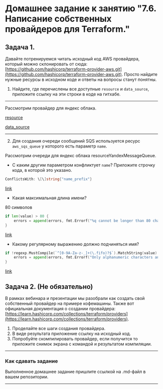 # Домашнее задание к занятию "7.6. Написание собственных провайдеров для Terraform."

## Задача 1. 
Давайте потренируемся читать исходный код AWS провайдера, который можно склонировать от сюда: 
[https://github.com/hashicorp/terraform-provider-aws.git](https://github.com/hashicorp/terraform-provider-aws.git).
Просто найдите нужные ресурсы в исходном коде и ответы на вопросы станут понятны.  


1. Найдите, где перечислены все доступные `resource` и `data_source`, приложите ссылку на эти строки в коде на 
гитхабе.

---
Рассмотрим провайдер для яндекс облака.

[resource](https://github.com/yandex-cloud/terraform-provider-yandex/blob/master/yandex/provider.go#L200)

[data_source](https://github.com/yandex-cloud/terraform-provider-yandex/blob/master/yandex/provider.go#L138)

---

2. Для создания очереди сообщений SQS используется ресурс `aws_sqs_queue` у которого есть параметр `name`.

Рассмотрим очереди для яндекс облака resourceYandexMessageQueue.

* С каким другим параметром конфликтует `name`? Приложите строчку кода, в которой это указано.

```go
ConflictsWith: \[\]string{"name_prefix"}
```

[link](https://github.com/yandex-cloud/terraform-provider-yandex/blob/master/yandex/resource_yandex_message_queue.go#L53)

* Какая максимальная длина имени? 

80 символов

```go
if len(value) > 80 {
    errors = append(errors, fmt.Errorf("%q cannot be longer than 80 characters", k))
}
```

[link](https://github.com/yandex-cloud/terraform-provider-yandex/blob/master/yandex/resource_yandex_message_queue.go#L462)

* Какому регулярному выражению должно подчиняться имя? 

```go
if !regexp.MustCompile(`^[0-9A-Za-z-_]+(\.fifo)?$`).MatchString(value) {
    errors = append(errors, fmt.Errorf("Only alphanumeric characters and hyphens allowed in %q", k))
}
```

[link](https://github.com/yandex-cloud/terraform-provider-yandex/blob/master/yandex/resource_yandex_message_queue.go#L466)

## Задача 2. (Не обязательно) 
В рамках вебинара и презентации мы разобрали как создать свой собственный провайдер на примере кофемашины. 
Также вот официальная документация о создании провайдера: 
[https://learn.hashicorp.com/collections/terraform/providers](https://learn.hashicorp.com/collections/terraform/providers).

1. Проделайте все шаги создания провайдера.
2. В виде результата приложение ссылку на исходный код.
3. Попробуйте скомпилировать провайдер, если получится то приложите снимок экрана с командой и результатом компиляции.   

---

### Как cдавать задание

Выполненное домашнее задание пришлите ссылкой на .md-файл в вашем репозитории.

---
